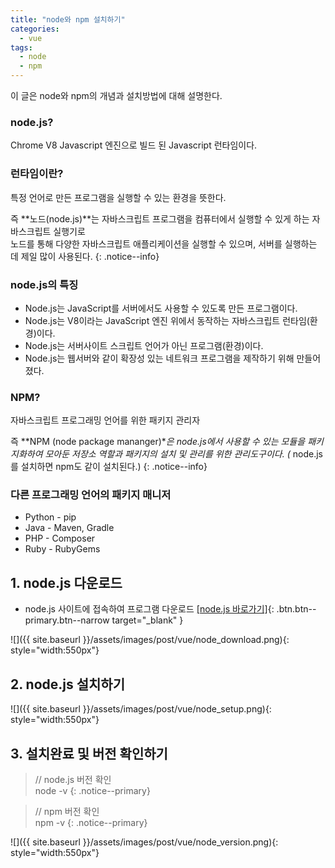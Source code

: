 ```yaml
---
title: "node와 npm 설치하기"
categories: 
  - vue
tags:
  - node
  - npm
---
```


이 글은 node와 npm의 개념과 설치방법에 대해 설명한다.

### node.js?
Chrome V8 Javascript 엔진으로 빌드 된 Javascript 런타임이다.    

### 런타임이란?
특정 언어로 만든 프로그램을 실행할 수 있는 환경을 뜻한다.    

즉 **노드(node.js)**는 자바스크립트 프로그램을 컴퓨터에서 실행할 수 있게 하는 자바스크립트 실행기로    
노드를 통해 다양한 자바스크립트 애플리케이션을 실행할 수 있으며, 서버를 실행하는 데 제일 많이 사용된다.
{: .notice--info}

### node.js의 특징 
+ Node.js는 JavaScript를 서버에서도 사용할 수 있도록 만든 프로그램이다.
+ Node.js는 V8이라는 JavaScript 엔진 위에서 동작하는 자바스크립트 런타임(환경)이다.    
+ Node.js는 서버사이트 스크립트 언어가 아닌 프로그램(환경)이다.    
+ Node.js는 웹서버와 같이 확장성 있는 네트워크 프로그램을 제작하기 위해 만들어졌다.    

### NPM?
자바스크립트 프로그래밍 언어를 위한 패키지 관리자

즉 **NPM (node package mananger)**은 node.js에서 사용할 수 있는 모듈을 패키지화하여 모아둔 저장소 역할과 
패키지의 설치 및 관리를 위한 관리도구이다.
(* node.js를 설치하면 npm도 같이 설치된다.) 
{: .notice--info}

### 다른 프로그래밍 언어의 패키지 매니저
+ Python - pip
+ Java - Maven, Gradle
+ PHP - Composer
+ Ruby - RubyGems

## 1. node.js 다운로드   
+ node.js 사이트에 접속하여 프로그램 다운로드  [[node.js 바로가기]](https://nodejs.org/){: .btn.btn--primary.btn--narrow target="_blank" } 

![]({{ site.baseurl }}/assets/images/post/vue/node_download.png){: style="width:550px"}


## 2. node.js 설치하기
![]({{ site.baseurl }}/assets/images/post/vue/node_setup.png){: style="width:550px"}

## 3. 설치완료 및 버전 확인하기    

> // node.js 버전 확인    
> node -v
{: .notice--primary}

> // npm 버전 확인      
> npm -v
{: .notice--primary}

![]({{ site.baseurl }}/assets/images/post/vue/node_version.png){: style="width:550px"}

    